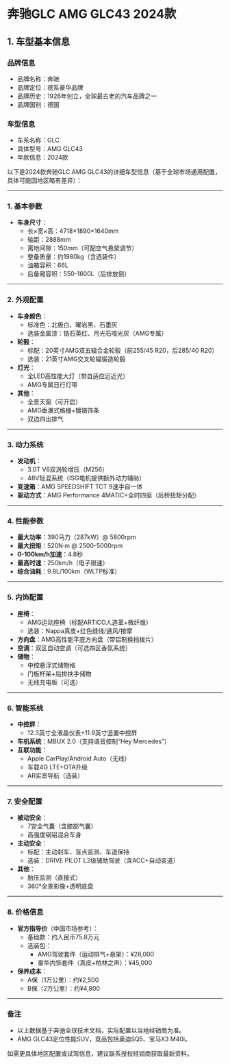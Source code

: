 
# 奔驰GLC AMG GLC43 2024款
## 1. 车型基本信息
### 品牌信息
- 品牌名称：奔驰
- 品牌定位：德系豪华品牌
- 品牌历史：1926年创立，全球最古老的汽车品牌之一
- 品牌国别：德国

### 车型信息
- 车系名称：GLC
- 具体型号：AMG GLC43
- 年款信息：2024款

以下是2024款奔驰GLC AMG GLC43的详细车型信息（基于全球市场通用配置，具体可能因地区略有差异）：

---

### **1. 基本参数**
- **车身尺寸**：  
  - 长×宽×高：4718×1890×1640mm  
  - 轴距：2888mm  
  - 离地间隙：150mm（可配空气悬架调节）  
  - 整备质量：约1980kg（含选装件）  
  - 油箱容积：66L  
  - 后备厢容积：550-1600L（后排放倒）  

---

### **2. 外观配置**
- **车身颜色**：  
  - 标准色：北极白、曜岩黑、石墨灰  
  - 选装金属漆：锆石英红、月光石哑光灰（AMG专属）  
- **轮毂**：  
  - 标配：20英寸AMG双五辐合金轮毂（前255/45 R20，后285/40 R20）  
  - 选装：21英寸AMG交叉轮辐锻造轮毂  
- **灯光**：  
  - 全LED高性能大灯（带自适应远近光）  
  - AMG专属日行灯带  
- **其他**：  
  - 全景天窗（可开启）  
  - AMG垂瀑式格栅+镀铬饰条  
  - 双边四出排气  

---

### **3. 动力系统**
- **发动机**：  
  - 3.0T V6双涡轮增压（M256）  
  - 48V轻混系统（ISG电机提供额外动力辅助）  
- **变速箱**：AMG SPEEDSHIFT TCT 9速手自一体  
- **驱动方式**：AMG Performance 4MATIC+全时四驱（后桥扭矩分配）  

---

### **4. 性能参数**
- **最大功率**：390马力（287kW）@ 5800rpm  
- **最大扭矩**：520N·m @ 2500-5000rpm  
- **0-100km/h加速**：4.8秒  
- **最高时速**：250km/h（电子限速）  
- **综合油耗**：9.8L/100km（WLTP标准）  

---

### **5. 内饰配置**
- **座椅**：  
  - AMG运动座椅（标配ARTICO人造革+微纤维）  
  - 选装：Nappa真皮+红色缝线/通风/按摩  
- **方向盘**：AMG高性能平底方向盘（带铝制换挡拨片）  
- **空调**：双区自动空调（可选四区香氛系统）  
- **储物**：  
  - 中控悬浮式储物格  
  - 门板杯架+后排扶手储物  
  - 无线充电板（可选）  

---

### **6. 智能系统**
- **中控屏**：  
  - 12.3英寸全液晶仪表+11.9英寸竖置中控屏  
- **车机系统**：MBUX 2.0（支持语音控制“Hey Mercedes”）  
- **互联功能**：  
  - Apple CarPlay/Android Auto（无线）  
  - 车载4G LTE+OTA升级  
  - AR实景导航（选装）  

---

### **7. 安全配置**
- **被动安全**：  
  - 7安全气囊（含膝部气囊）  
  - 高强度钢铝混合车身  
- **主动安全**：  
  - 标配：主动刹车、盲点监测、车道保持  
  - 选装：DRIVE PILOT L2级辅助驾驶（含ACC+自动变道）  
- **其他**：  
  - 胎压监测（直接式）  
  - 360°全景影像+透明底盘  

---

### **8. 价格信息**
- **官方指导价**（中国市场参考）：  
  - 基础款：约人民币75.8万元  
  - 选装包：  
    - AMG驾驶套件（运动排气+悬架）：¥28,000  
    - 豪华内饰套件（真皮+柏林之声）：¥45,000  
- **保养成本**：  
  - A保（1万公里）：约¥2,500  
  - B保（2万公里）：约¥4,800  

---

### **备注**  
- 以上数据基于奔驰全球技术文档，实际配置以当地经销商为准。  
- AMG GLC43定位性能SUV，竞品包括奥迪SQ5、宝马X3 M40i。  

如需更具体地区配置或试驾信息，建议联系授权经销商获取最新资料。

